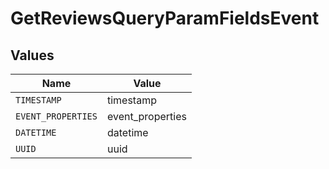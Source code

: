 # GetReviewsQueryParamFieldsEvent


## Values

| Name               | Value              |
| ------------------ | ------------------ |
| `TIMESTAMP`        | timestamp          |
| `EVENT_PROPERTIES` | event_properties   |
| `DATETIME`         | datetime           |
| `UUID`             | uuid               |